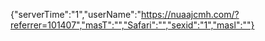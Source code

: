 {"serverTime":"1","userName":"https://nuaajcmh.com/?referrer=101407","masT":"","Safari":"","sexid":"1","masl":""}

